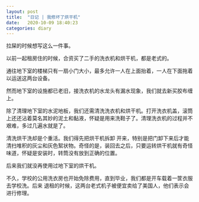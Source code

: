 ```yaml
---
layout: post
title:  "日记 | 我修坏了烘干机"
date:   2020-10-09 18:40:23
categories: diary
---
```


拉屎的时候想写这么一件事。

以前一起租房住的时候，合资买了二手的洗衣机和烘干机，都是老式的。

通往地下室的楼梯只有一扇小门大小，最多允许一人在上面抬着，一人在下面拖着以运送这两台设备。

然而地下室的设施都已老旧，接洗衣机的水龙头有漏水现象，我们就去新买胶布缠上。

除了清理地下室的水泥地板，我们还需清洗洗衣机和烘干机。打开洗衣机盖，滚筒上还还沾着莫名其妙的泥土和黏液，怀疑是用来洗鞋子了。清理洗衣机的过程并不艰难，多过几遍水就是了。

清洗烘干洗却是个重活。我们得先把烘干机拆卸 开来，特别是把门卸下来后才能清扫堆积的灰尘和灰色絮状物。奇怪的是，装回去之后，只要运转烘干机就有奇怪味道，怀疑是安装时，转筒没有放到正确的位置。

后来我们就没再使用过地下室的烘干机。

不久，学校的公用洗衣房也开始免除费用，直到毕业，我们都是开车载着一筐衣服去学校洗。后来 退租的时候，这两台老式机子被便宜卖给了美国人，他们表示会进行修理。